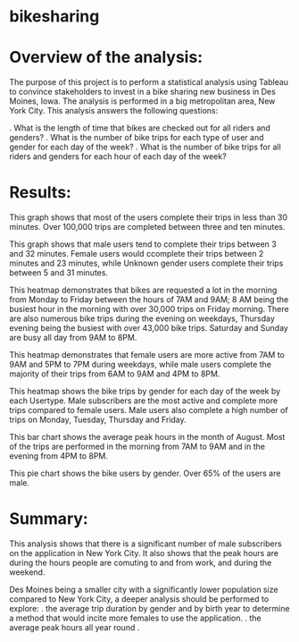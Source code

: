 # bikesharing

# Overview of the analysis: 
The purpose of this project is to perform a statistical analysis using Tableau to convince stakeholders to invest in a bike sharing new business in Des Moines, Iowa. The analysis is performed in a big metropolitan area, New York City. This analysis answers the following questions:

 . What is the length of time that bikes are checked out for all riders and genders?
 . What is the number of bike trips for each type of user and gender for each day of the week?
 . What is the number of bike trips for all riders and genders for each hour of each day of the week?

# Results: 

This graph shows that most of the users complete their trips in less than 30 minutes. Over 100,000 trips are completed between three and ten minutes.


This graph shows that male users tend to complete their trips between 3 and 32 minutes. Female users would ccomplete their trips between 2 minutes and 23 minutes, while Unknown gender users complete their trips between 5 and 31 minutes.


This heatmap demonstrates that bikes are requested a lot in the morning from Monday to Friday between the hours of 7AM and 9AM; 8 AM being the busiest hour in the morning with over 30,000 trips on Friday morning. There are also numerous bike trips during the evening on weekdays, Thursday evening being the busiest with over 43,000 bike trips. Saturday and Sunday are busy all day from 9AM to 8PM.


This heatmap demonstrates that female users are more active from 7AM to 9AM and 5PM to 7PM during weekdays, while male users complete the majority of their trips from 6AM to 9AM and 4PM to 8PM.


This heatmap shows the bike trips by gender for each day of the week by each Usertype. Male subscribers are the most active and complete more trips compared to female users. Male users also complete a high number of trips on Monday, Tuesday, Thursday and Friday.

This bar chart shows the average peak hours in the month of August. Most of the trips are performed in the morning from 7AM to 9AM and in the evening from 4PM to 8PM.

This pie chart shows the bike users by gender. Over 65% of the users are male.


# Summary: 

This analysis shows that there is a significant number of male subscribers on the application in New York City. It also shows that the peak hours are during the hours people are comuting to and from work, and during the weekend.

Des Moines being a smaller city with a significantly lower population size compared to New York City, a deeper analysis should be performed to explore:
    . the average trip duration by gender and by birth year to determine a method that would incite more females to use the application.
    . the average peak hours all year round .